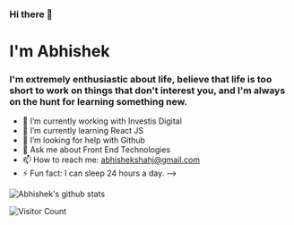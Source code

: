 ### Hi there 👋
# I'm Abhishek

<!--
**abhishekshahj/abhishekshahj** is a ✨ _special_ ✨ repository because its `README.md` (this file) appears on your GitHub profile.

Here are some ideas to get you started:

-->
### I'm extremely enthusiastic about life, believe that life is too short to work on things that don't interest you, and I'm always on the hunt for learning something new.

- 🔭 I’m currently working with Investis Digital
- 🌱 I’m currently learning React JS
- 🤔 I’m looking for help with Github
- 💬 Ask me about Front End Technologies
- 📫 How to reach me: abhishekshahj@gmail.com
- ⚡ Fun fact: I can sleep 24 hours a day.
-->

![Abhishek's github stats](https://github-readme-stats.vercel.app/api?username=abhishekshahj&theme=onedark&show_icons=true&count_private=true)

![Visitor Count](https://profile-counter.glitch.me/{abhishekshahj}/count.svg)
